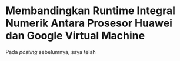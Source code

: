 Membandingkan Runtime Integral Numerik Antara Prosesor Huawei dan Google
Virtual Machine
================

Pada *posting* sebelumnya, saya telah

